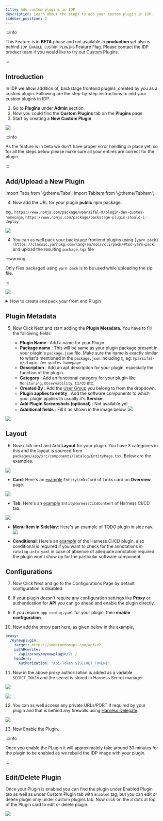 ```yaml
---
title: Add custom plugins in IDP
description: Learn about the steps to add your custom plugin in IDP.
sidebar_position: 2
---
```


:::info

This Feature is in **BETA** phase and not available in **production** yet also is behind `IDP_ENABLE_CUSTOM_PLUGINS` Feature Flag. Please contact the IDP product team if you would like to try out Custom Plugins.

:::

<DocVideo src="https://www.youtube.com/embed/6ab9xQY7kSE?si=zbG2ZUnZZQNJrlfS"/>

## Introduction

In IDP we allow addition of, backstage frontend plugins, created by you as a custom plugin. Following are the step-by-step instructions to add your custom plugins in IDP.

1. Go to **Plugins** under **Admin** section.
2. Now you could find the **Custom Plugins** tab on the **Plugins** page.
3. Start by creating a **New Custom Plugin**

![](./static/custom-plugin-page.png)

:::info

As the feature is in beta we don't have proper error handling in place yet, so for all the steps below please make sure all your entires are correct for the plugin.

:::


## Add/Upload a New Plugin

import Tabs from '@theme/Tabs';
import TabItem from '@theme/TabItem';

<Tabs>
<TabItem value="NPM Library">

4. Now add the URL for your plugin **public** npm package.

eg,. `https://www.npmjs.com/package/@parsifal-m/plugin-dev-quotes-homepage`, `https://www.npmjs.com/package/backstage-plugin-should-i-deploy`

![](./static/use-url.png)

</TabItem>
<TabItem value="Upload Zip file">

4. You can as well pack your backstage frontend plugins using `[yarn pack](https://classic.yarnpkg.com/lang/en/docs/cli/pack/#toc-yarn-pack)` and upload the resulting `package.tgz` file

:::warning

Only files packaged using `yarn pack` is to be used while uploading the zip file. 

:::

![](./static/upload-zip.png)

<details>
<summary>How to create and pack your front end Plugin</summary>
    
1. Install backstage following this [documentation](https://backstage.io/docs/getting-started/#create-your-backstage-app) 
2. Give your app a name.
3. Now `cd <your-app-name>`.
4. Now create a scaffolder for frontend plugin using `yarn new --select plugin`
5. You now have a plugin with the following folder structure.

```sh
new-plugin/
    dev/
        index.ts
    node_modules/
    src/
        components/
            ExampleComponent/
                ExampleComponent.test.tsx
                ExampleComponent.tsx
                index.ts
            ExampleFetchComponent/
                ExampleFetchComponent.test.tsx
                ExampleFetchComponent.tsx
                index.ts
        index.ts
        plugin.test.ts
        plugin.ts
        routes.ts
        setupTests.ts
    .eslintrc.js
    package.json
    README.md
```

6. Follow the steps mentioned [here](https://backstage.io/docs/plugins/plugin-development) to build on top of it. 
7. Once you have the plugin ready, run `yarn tsc` at the root of the backstage app.
8. Now cd into your plugin directory and run `yarn build` followed by `yarn pack`. You'll have a `package.tgz` file generated.
</details>

</TabItem>
</Tabs>

## Plugin Metadata

5. Now Click Next and start adding the **Plugin Metadata**. You have to fill the following fields 
    
    - **Plugin Name** : Add a name for your Plugin
    - **Package name** : This will be same as your plugin package present in your plugin's `package.json` file. Make sure the name is exactly similar to what's mentioned in the `package.json` including `@`, eg: `@parsifal-m/plugin-dev-quotes-homepage`
    - **Description** : Add an apt description for your plugin, especially the function of the plugin.
    - **Category** : Add an functional category for your plugin like `Monitoring`, `Observability`, `CI/CD` etc.
    - **Created By** : Add the [User Group](https://developer.harness.io/docs/platform/role-based-access-control/add-user-groups/#built-in-user-groups) you belong to from the dropdown. 
    - **Plugin applies to entity** : Add the software components to which your plugin applies to usually it's **Service**. 
    - **Add Plugin Screenshots (optional)** : Not available yet
    - **Additional fields** : Fill it as shown in the image below. 
    ![](./static/additional-fields.png)

![](./static/plugin-metadata.png)

## Layout

6. Now click next and Add **Layout** for your plugin. You have 3 categories in this and the layout is sourced from `packages/app/src/components/Catalog/EntityPage.tsx`. Below are the examples.

![](./static//layout.png)

- **Card**: Here's an [example](https://github.com/harness/backstage-plugins/blob/cd70f9c03ed52917d8f409c2ceb7b7fc874c97de/packages/app/src/components/catalog/EntityPage.tsx#L192) `EntityLinksCard` of Links card on **Overview** page.

![](./static/links-card.png)

- **Tab**: Here's an [example](https://github.com/harness/backstage-plugins/blob/cd70f9c03ed52917d8f409c2ceb7b7fc874c97de/packages/app/src/components/catalog/EntityPage.tsx#L87) `EntityHarnessCiCdContent` of Harness CI/CD tab. 

![](./static/ci-cd-tab.png)

- **Menu Item in SideNav**: Here's an example of TODO plugin in side nav. 
![](./static/to-do-plugin.png)

- **Conditional**: Here's an [example](https://github.com/harness/backstage-plugins/blob/cd70f9c03ed52917d8f409c2ceb7b7fc874c97de/packages/app/src/components/catalog/EntityPage.tsx#L86C33-L86C33) of the Harness CI/CD plugin, also conditional is required if you want to check for the annotations in `catalog-info.yaml` in case of absence of adequate annotation required the plugin won't show up for the particular software component. 

## Configurations

7. Now Click Next and go to the Configurations Page by default configuration is disabled.

8. If your plugin doesn't require any configuration settings like **Proxy** or authentication for **API** you can go ahead and enable the plugin directly. 

9. If you require `app-config.yaml` for your plugin, then **enable configuration**. 

10. Now add the proxy part here, as given below in the example,

```YAML
proxy:
  /mynewplugin:
    target: https://somerandomapi.com/api/v2
    pathRewrite:
      /api/proxy/mynewplugin/?: /
    headers:
      Authorization: "Api-Token ${SECRET_TOKEN}"
```

11. Now in the above proxy authorization is added as a variable `SECRET_TOKEN` and the secret is stored in Harness Secret manager. 

![](./static/secret-as-variable.png)

![](./static/new-secret.png)

12. You can as well access any private URLs/PORT if required by your plugin and that is behind any firewalls using [Harness Delegate](https://developer.harness.io/docs/platform/delegates/delegate-concepts/delegate-overview/#install-a-delegate).

![](./static/delegate.png)

13. Now Enable the Plugin.

:::info

Once you enable the PLugin it will approximately take around 30 minutes for the plugin to be enabled as we rebuild the IDP image with your plugin. 

:::

## Edit/Delete Plugin

Once your Plugin is enabled you can find the plugin under Enabled Plugin tab as well as under Custom Plugin tab with `Enabled` tag, but you can edit or delete plugin only under custom plugins tab. Now click on the 3 dots at top of the Plugin card to edit or delete plugin. 

![](./static/delete-plugin.png)